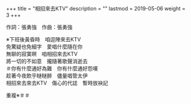 +++
title = "相招來去KTV"
description = ""
lastmod = 2019-05-06
weight = 3
+++

作詞：張勇強　作曲：張勇強

※下班後黃昏時　咱逗陣來去KTV  
免驚疑也免細字　愛唱什麼隨在你  
無聊的寂寞暝　咱相招來去KTV  
將一切的不如意　攏隨著歌聲消逝去  
＃你有什麼通好為難　你有什麼通好怨嘆  
趁著今夜飲乎瞇瞇醉　儘量唱管太伊  
相招來去來去KTV　傷心的代誌　暫時放袂記  

重複※＃＃



